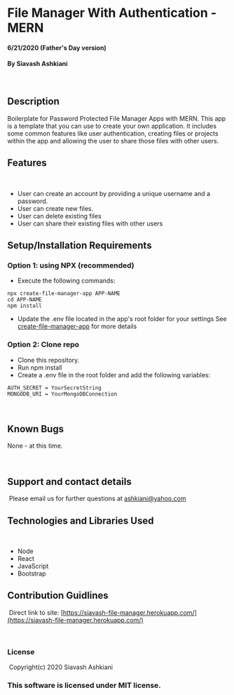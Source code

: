 # File Manager With Authentication - MERN
####  6/21/2020 (Father's Day version)
#### By Siavash Ashkiani
​
## Description
Boilerplate for Password Protected File Manager Apps with MERN.
This app is a template that you can use to create your own application. It includes some common features like user authentication, creating files or projects within the app and allowing the user to share those files with other users.

## Features
​
* User can create an account by providing a unique username and a password.
* User can create new files.
* User can delete existing files
* User can share their existing files with other users

## Setup/Installation Requirements
### Option 1: using NPX (recommended)
* Execute the following commands:
```
npx create-file-manager-app APP-NAME
cd APP-NAME
npm install
```
* Update the .env file located in the app's root folder for your settings
See [create-file-manager-app](https://www.npmjs.com/package/create-file-manager-app) for more details

### Option 2: Clone repo
* Clone this repository.
* Run npm install
* Create a .env file in the root folder and add the following variables:
```
AUTH_SECRET = YourSecretString
MONGODB_URI = YourMongoDBConnection
```

​
## Known Bugs

None - at this time​.

​
## Support and contact details
​
Please email us for further questions at ashkiani@yahoo.com
​
## Technologies and Libraries Used
​
* Node
* React
* JavaScript
* Bootstrap
​
## Contribution Guidlines 
​
Direct link to site: [https://siavash-file-manager.herokuapp.com/](https://siavash-file-manager.herokuapp.com/)

​
### License
​
Copyright(c) 2020 Siavash Ashkiani
​
### This software is licensed under MIT license.
